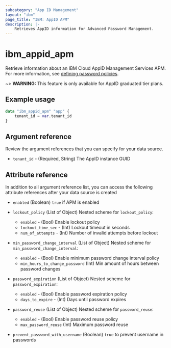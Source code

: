 ```yaml
---
subcategory: "App ID Management"
layout: "ibm"
page_title: "IBM: AppID APM"
description: |-
    Retrieves AppID information for Advanced Password Management.
---
```


# ibm_appid_apm
Retrieve information about an IBM Cloud AppID Management Services APM. For more information, see [defining password policies](https://cloud.ibm.com/docs/appid?topic=appid-cd-strength).

~> **WARNING:** This feature is only available for AppID graduated tier plans.

## Example usage

```terraform
data "ibm_appid_apm" "app" {
    tenant_id = var.tenant_id   
}
```

## Argument reference
Review the argument references that you can specify for your data source.

- `tenant_id` - (Required, String) The AppID instance GUID

## Attribute reference
In addition to all argument reference list, you can access the following attribute references after your data source is created

- `enabled` (Boolean) `true` if APM is enabled
- `lockout_policy` (List of Object)
    Nested scheme for `lockout_policy`:
    - `enabled` - (Bool) Enable lockout policy
    - `lockout_time_sec` - (Int) Lockout timeout in seconds
    - `num_of_attempts` - (Int) Number of invalid attempts before lockout

- `min_password_change_interval` (List of Object)
    Nested scheme for `min_password_change_interval`:
    - `enabled` - (Bool) Enable minimum password change interval policy
    - `min_hours_to_change_password` (Int) Min amount of hours between password changes

- `password_expiration` (List of Object)
    Nested scheme for `password_expiration`:
    - `enabled` - (Bool) Enable password expiration policy
    - `days_to_expire` - (Int) Days until password expires

- `password_reuse` (List of Object)
    Nested scheme for `password_reuse`:
    - `enabled` - (Bool) Enable password reuse policy
    - `max_password_reuse` (Int) Maximum password reuse

- `prevent_password_with_username` (Boolean) `true` to prevent username in passwords
